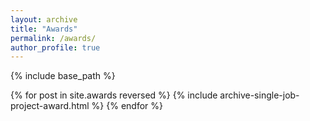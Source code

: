```yaml
---
layout: archive
title: "Awards"
permalink: /awards/
author_profile: true
---
```


{% include base_path %}

{% for post in site.awards reversed %}
  {% include archive-single-job-project-award.html %}
{% endfor %}
